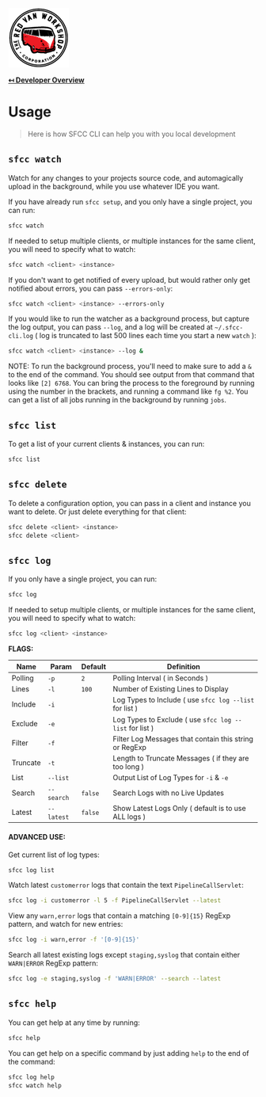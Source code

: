 ![Logo](img/logo.png "Logo")

**[↤ Developer Overview](../README.md)**

Usage
===

> Here is how SFCC CLI can help you with you local development

`sfcc watch`
---

Watch for any changes to your projects source code, and automagically upload in the background, while you use whatever IDE you want.

If you have already run `sfcc setup`, and you only have a single project, you can run:

```bash
sfcc watch
```

If needed to setup multiple clients, or multiple instances for the same client, you will need to specify what to watch:

```bash
sfcc watch <client> <instance>
```

If you don't want to get notified of every upload, but would rather only get notified about errors, you can pass `--errors-only`:

```bash
sfcc watch <client> <instance> --errors-only
```

If you would like to run the watcher as a background process, but capture the log output, you can pass `--log`, and a log will be created at `~/.sfcc-cli.log` ( log is truncated to last 500 lines each time you start a new `watch` ):

```bash
sfcc watch <client> <instance> --log &
```

NOTE: To run the background process, you'll need to make sure to add a `&` to the end of the command.  You should see output from that command that looks like `[2] 6768`.  You can bring the process to the foreground by running using the number in the brackets, and running a command like `fg %2`.  You can get a list of all jobs running in the background by running `jobs`.

`sfcc list`
---

To get a list of your current clients & instances, you can run:

```bash
sfcc list
```


`sfcc delete`
---

To delete a configuration option, you can pass in a client and instance you want to delete.  Or just delete everything for that client:

```bash
sfcc delete <client> <instance>
sfcc delete <client>
```


`sfcc log`
---

If you only have a single project, you can run:

```bash
sfcc log
```

If needed to setup multiple clients, or multiple instances for the same client, you will need to specify what to watch:

```bash
sfcc log <client> <instance>
```

**FLAGS:**

Name     | Param      | Default | Definition
---------|------------|---------|----------------------------------------------
Polling  | `-p`       | `2`     | Polling Interval ( in Seconds )
Lines    | `-l`       | `100`   | Number of Existing Lines to Display
Include  | `-i`       |         | Log Types to Include ( use `sfcc log --list` for list )
Exclude  | `-e`       |         | Log Types to Exclude ( use `sfcc log --list` for list )
Filter   | `-f`       |         | Filter Log Messages that contain this string or RegExp
Truncate | `-t`       |         | Length to Truncate Messages ( if they are too long )
List     | `--list`   |         | Output List of Log Types for `-i` & `-e`
Search   | `--search` | `false` | Search Logs with no Live Updates
Latest   | `--latest` | `false` | Show Latest Logs Only ( default is to use ALL logs )

#### ADVANCED USE:

Get current list of log types:

```bash
sfcc log list
```

Watch latest `customerror` logs that contain the text `PipelineCallServlet`:

```bash
sfcc log -i customerror -l 5 -f PipelineCallServlet --latest
```

View any `warn,error` logs that contain a matching `[0-9]{15}` RegExp pattern, and watch for new entries:

```bash
sfcc log -i warn,error -f '[0-9]{15}'
```

Search all latest existing logs except `staging,syslog` that contain either `WARN|ERROR` RegExp pattern:

```bash
sfcc log -e staging,syslog -f 'WARN|ERROR' --search --latest
```

`sfcc help`
---

You can get help at any time by running:

```bash
sfcc help
```

You can get help on a specific command by just adding `help` to the end of the command:

```bash
sfcc log help
sfcc watch help
```
